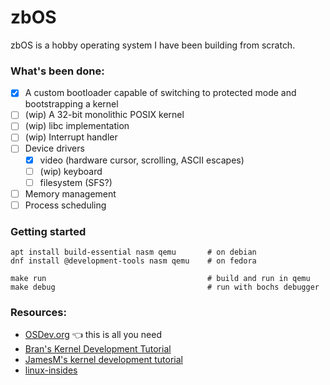# zbOS

zbOS is a hobby operating system I have been building from scratch.

### What's been done:

- [x] A custom bootloader capable of switching to protected mode and bootstrapping a kernel
- [ ] \(wip) A 32-bit monolithic POSIX kernel
- [ ] \(wip) libc implementation
- [ ] \(wip) Interrupt handler
- [ ] Device drivers
  - [x] video (hardware cursor, scrolling, ASCII escapes)
  - [ ] \(wip) keyboard
  - [ ] filesystem (SFS?)
- [ ] Memory management
- [ ] Process scheduling

### Getting started

    apt install build-essential nasm qemu       # on debian
    dnf install @development-tools nasm qemu    # on fedora

    make run                                    # build and run in qemu
    make debug                                  # run with bochs debugger

### Resources:

- [OSDev.org](http://wiki.osdev.org) :point_left: this is all you need
- [Bran's Kernel Development Tutorial](http://www.osdever.net/bkerndev/index.php)
- [JamesM's kernel development tutorial](http://www.jamesmolloy.co.uk/tutorial_html/)
- [linux-insides](https://github.com/0xAX/linux-insides)


